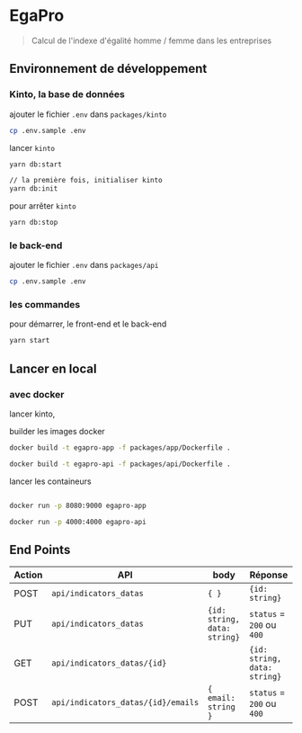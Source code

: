 # EgaPro

> Calcul de l'indexe d'égalité homme / femme dans les entreprises

## Environnement de développement

###  Kinto, la base de données

ajouter le fichier `.env` dans `packages/kinto`

```bash
cp .env.sample .env
```

lancer `kinto`

```bash
yarn db:start

// la première fois, initialiser kinto
yarn db:init
```

pour arrêter `kinto`

```bash
yarn db:stop
```

### le back-end

ajouter le fichier `.env` dans `packages/api`

```bash
cp .env.sample .env
```

### les commandes 

pour démarrer, le front-end et le back-end

```bash
yarn start
```

## Lancer en local

### avec docker

lancer kinto,

builder les images docker

```bash
docker build -t egapro-app -f packages/app/Dockerfile .

docker build -t egapro-api -f packages/api/Dockerfile .
```

lancer les containeurs

```bash

docker run -p 8080:9000 egapro-app 

docker run -p 4000:4000 egapro-api 
```

## End Points

Action  |API                                | body                         |Réponse                        |
--------|-----------------------------------|------------------------------|-------------------------------|
POST    |`api/indicators_datas`             | `{ }`                        | `{id: string}`                |
PUT     |`api/indicators_datas`             | `{id: string, data: string}` | `status` = `200` ou `400`     |
GET     |`api/indicators_datas/{id}`        |                              | `{id: string, data: string}`  |
POST    |`api/indicators_datas/{id}/emails` | `{ email: string }`          | `status` = `200` ou `400`     |

